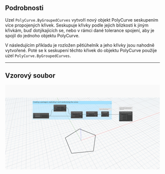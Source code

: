 <!--- Autodesk.DesignScript.Geometry.PolyCurve.ByGroupedCurves(curves, joinTolerance, trimCurves, trimLength) --->
<!--- 6Z5ORNUUOKVQFG6ZBYHMWKQR457NCZXFTI27PNFF3MSQGVPTVZ2A --->
## Podrobnosti
Uzel `PolyCurve.ByGroupedCurves` vytvoří nový objekt PolyCurve seskupením více propojených křivek. Seskupuje křivky podle jejich blízkosti k jiným křivkám, buď dotýkajících se, nebo v rámci dané tolerance spojení, aby je spojil do jednoho objektu PolyCurve.

V následujícím příkladu je rozložen pětiúhelník a jeho křivky jsou nahodně vytvořené. Poté se k seskupení těchto křivek do objektu PolyCurve použije uzel `PolyCurve.ByGroupedCurves`.
___
## Vzorový soubor

![PolyCurve.ByGroupedCurves](./6Z5ORNUUOKVQFG6ZBYHMWKQR457NCZXFTI27PNFF3MSQGVPTVZ2A_img.jpg)
